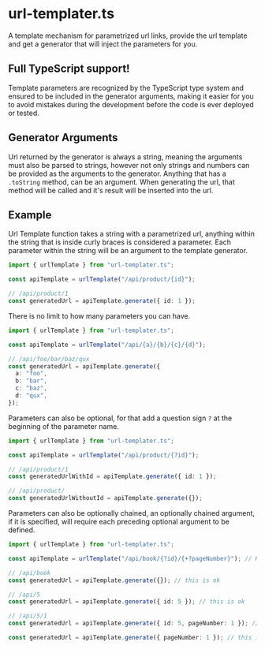 # url-templater.ts

A template mechanism for parametrized url links, provide the url template and get a generator that will inject the parameters for you.

## Full TypeScript support!

Template parameters are recognized by the TypeScript type system and ensured to be included in the generator arguments, making it easier for you to avoid mistakes during the development before the code is ever deployed or tested.

## Generator Arguments

Url returned by the generator is always a string, meaning the arguments must also be parsed to strings, however not only strings and numbers can be provided as the arguments to the generator. Anything that has a `.toString` method, can be an argument. When generating the url, that method will be called and it's result will be inserted into the url.

## Example

Url Template function takes a string with a parametrized url, anything within the string that is inside curly braces is considered a parameter. Each parameter within the string will be an argument to the template generator.

```ts
import { urlTemplate } from "url-templater.ts";

const apiTemplate = urlTemplate("/api/product/{id}");

// /api/product/1
const generatedUrl = apiTemplate.generate({ id: 1 });
```

There is no limit to how many parameters you can have.

```ts
import { urlTemplate } from "url-templater.ts";

const apiTemplate = urlTemplate("/api/{a}/{b}/{c}/{d}");

// /api/foo/bar/baz/qux
const generatedUrl = apiTemplate.generate({
  a: "foo",
  b: "bar",
  c: "baz",
  d: "qux",
});
```

Parameters can also be optional, for that add a question sign `?` at the beginning of the parameter name.

```ts
import { urlTemplate } from "url-templater.ts";

const apiTemplate = urlTemplate("/api/product/{?id}");

// /api/product/1
const generatedUrlWithId = apiTemplate.generate({ id: 1 });

// /api/product/
const generatedUrlWithoutId = apiTemplate.generate({});
```

Parameters can also be optionally chained, an optionally chained argument, if it is specified, will require each preceding optional argument to be defined.

```ts
import { urlTemplate } from "url-templater.ts";

const apiTemplate = urlTemplate("/api/book/{?id}/{+?pageNumber}"); // Here if the pageNumber is specified, the book ID also must be provided

// /api/book
const generatedUrl = apiTemplate.generate({}); // this is ok

// /api/5
const generatedUrl = apiTemplate.generate({ id: 5 }); // this is ok

// /api/5/1
const generatedUrl = apiTemplate.generate({ id: 5, pageNumber: 1 }); // this is ok

const generatedUrl = apiTemplate.generate({ pageNumber: 1 }); // this is not ok, id is preceding the pageNumber, so the id must be defined
```
